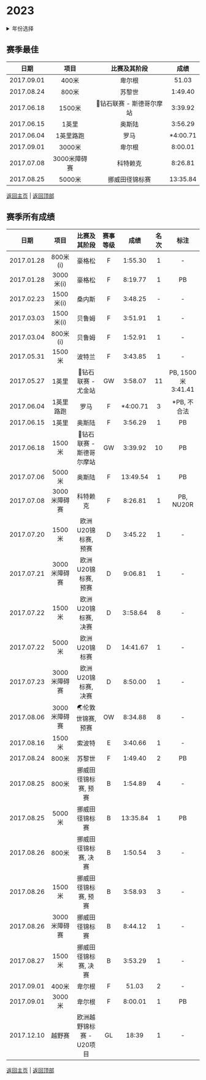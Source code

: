 # 2023

<details>
<summary>年份选择</summary>

- [2024](./2024.md)

- [2023](./2023.md)

- [2022](./2022.md)

- [2021](./2021.md)

- [2020](./2020.md)

- [2019](./2019.md)

- [2018](./2018.md)

- [2019](./2019.md)

- [2018](./2018.md)

- [2017](./2017.md)

- [2016](./2016.md)

- [2015](./2015.md)

- [2014](./2014.md)

</details>

## 赛季最佳

|    日期    |     项目     |       比赛及其阶段       |   成绩   |
| :--------: | :----------: | :----------------------: | :------: |
| 2017.09.01 |    400米     |          卑尔根          |  51.03   |
| 2017.08.24 |    800米     |          苏黎世          | 1:49.40  |
| 2017.06.18 |    1500米    | 💎钻石联赛 - 斯德哥尔摩站 | 3:39.92  |
| 2017.06.15 |    1英里     |          奥斯陆          | 3:56.29  |
| 2017.06.04 |  1英里路跑   |           罗马           | *4:00.71 |
| 2017.09.01 |    3000米    |          卑尔根          | 8:00.01  |
| 2017.07.08 | 3000米障碍赛 |         科特赖克         | 8:26.81  |
| 2017.08.25 |    5000米    |      挪威田径锦标赛      | 13:35.84 |

[返回主页](../Profile.md) | [返回顶部](#2024)

## 赛季所有成绩

|    日期    |     项目     |       比赛及其阶段       | 赛事等级 |   成绩   | 名次 |       标注        |
| :--------: | :----------: | :----------------------: | :------: | :------: | :--: | :---------------: |
| 2017.01.28 |   800米(i)   |          豪格松          |    F     | 1:55.30  |  1   |         -         |
| 2017.01.28 |  3000米(i)   |          豪格松          |    F     | 8:19.77  |  1   |        PB         |
| 2017.02.23 |  1500米(i)   |          桑内斯          |    F     | 3:48.25  |  -   |         -         |
| 2017.03.03 |  1500米(i)   |          贝鲁姆          |    F     | 3:51.91  |  1   |         -         |
| 2017.03.04 |   800米(i)   |          贝鲁姆          |    F     | 1:52.91  |  1   |         -         |
| 2017.05.31 |    1500米    |          波特兰          |    F     | 3:43.85  |  1   |         -         |
| 2017.05.27 |    1英里     |    💎钻石联赛 - 尤金站    |    GW    | 3:58.07  |  11  | PB, 1500米3:41.41 |
| 2017.06.04 |  1英里路跑   |           罗马           |    F     | *4:00.71 |  3   |    *PB, 不合法    |
| 2017.06.15 |    1英里     |          奥斯陆          |    F     | 3:56.29  |  1   |        PB         |
| 2017.06.18 |    1500米    | 💎钻石联赛 - 斯德哥尔摩站 |    GW    | 3:39.92  |  10  |        PB         |
| 2017.07.06 |    5000米    |          奥斯陆          |    F     | 13:49.54 |  1   |        PB         |
| 2017.07.08 | 3000米障碍赛 |         科特赖克         |    F     | 8:26.81  |  1   |     PB, NU20R     |
| 2017.07.20 |    1500米    |   欧洲U20锦标赛, 预赛    |    D     | 3:45.22  |  1   |         -         |
| 2017.07.21 | 3000米障碍赛 |   欧洲U20锦标赛, 预赛    |    D     | 9:06.81  |  1   |         -         |
| 2017.07.22 |    1500米    |   欧洲U20锦标赛, 决赛    |    D     | 3::58.64 |  8   |         -         |
| 2017.07.22 |    5000米    |      欧洲U20锦标赛       |    D     | 14:41.67 |  1   |         -         |
| 2017.07.23 | 3000米障碍赛 |   欧洲U20锦标赛, 决赛    |    D     | 8:50.00  |  1   |         -         |
| 2017.08.06 | 3000米障碍赛 |    🌏伦敦世锦赛, 预赛     |    OW    | 8:34.88  |  8   |         -         |
| 2017.08.16 |    1500米    |          索波特          |    E     | 3:40.66  |  1   |         -         |
| 2017.08.24 |    800米     |          苏黎世          |    F     | 1:49.40  |  2   |        PB         |
| 2017.08.25 |    800米     |   挪威田径锦标赛, 预赛   |    B     | 1:54.89  |  4   |         -         |
| 2017.08.25 |    5000米    |      挪威田径锦标赛      |    B     | 13:35.84 |  1   |        PB         |
| 2017.08.26 |    800米     |   挪威田径锦标赛, 决赛   |    B     | 1:50.54  |  3   |         -         |
| 2017.08.26 |    1500米    |   挪威田径锦标赛, 预赛   |    B     | 3:58.93  |  3   |         -         |
| 2017.08.26 | 3000米障碍赛 |      挪威田径锦标赛      |    B     | 8:44.12  |  1   |         -         |
| 2017.08.27 |    1500米    |   挪威田径锦标赛, 决赛   |    B     | 3:53.29  |  1   |         -         |
| 2017.09.01 |    400米     |          卑尔根          |    F     |  51.03   |  2   |         -         |
| 2017.09.01 |    3000米    |          卑尔根          |    F     | 8:00.01  |  1   |        PB         |
| 2017.12.10 |    越野赛    | 欧洲越野锦标赛 - U20项目 |    GL    |  18:39   |  1   |         -         |

[返回主页](../Profile.md) | [返回顶部](#2024)


